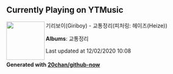 ## Currently Playing on YTMusic

[<img align="left" width="100" src="https://lh3.googleusercontent.com/CqsBQp8riim_Wub-geWJv1I8mNc0bdl87MuaHFKjmYNxSrX06VOp_z6DHQ8Vb-YJjnsZ1tO0lYBHieM">](https://music.youtube.com/channel/UCMRvw9TUJB5m32YPrxLu7ag)

기리보이(Giriboy) - 교통정리(피처링: 헤이즈(Heize))

**Albums**: 교통정리

Last updated at 12/02/2020 10:08

#### Generated with [20chan/github-now](https://github.com/20chan/github-now)
